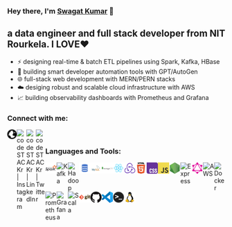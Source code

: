### Hey there, I'm [Swagat Kumar][website] 👋

## a data engineer and full stack developer from NIT Rourkela. I LOVE❤️

-   ⚡ designing real-time & batch ETL pipelines using Spark, Kafka, HBase
-   🧠 building smart developer automation tools with GPT/AutoGen
-   🌐 full-stack web development with MERN/PERN stacks
-   ☁️ desiging robust and scalable cloud infrastructure with AWS
-   📈 building observability dashboards with Prometheus and Grafana

### Connect with me:

[<img align="left" alt="codeSTACKr.com" width="22px" src="https://raw.githubusercontent.com/iconic/open-iconic/master/svg/globe.svg" />][website]
[<img align="left" alt="codeSTACKr | Instagram" width="22px" src="https://cdn.jsdelivr.net/npm/simple-icons@v3/icons/instagram.svg" />][instagram]
[<img align="left" alt="codeSTACKr | LinkedIn" width="22px" src="https://cdn.jsdelivr.net/npm/simple-icons@v3/icons/linkedin.svg" />][linkedin]
[<img align="left" alt="codeSTACKr | Twitter" width="22px" src="https://cdn.jsdelivr.net/npm/simple-icons@v3/icons/twitter.svg" />][twitter]

<br />

### Languages and Tools:

[<img align="left" alt="Spark" width="26px" src="https://raw.githubusercontent.com/github/explore/refs/heads/main/topics/spark/spark.png" />][website]
[<img align="left" alt="Kafka" width="26px" src="https://icon.icepanel.io/Technology/svg/Apache-Kafka.svg" />][website]
[<img align="left" alt="Hadoop" width="26px" src="https://icon.icepanel.io/Technology/svg/Apache-Hadoop.svg" />][website]
[<img align="left" alt="SQL" width="26px" src="https://raw.githubusercontent.com/github/explore/80688e429a7d4ef2fca1e82350fe8e3517d3494d/topics/sql/sql.png" />][website]
[<img align="left" alt="MySQL" width="26px" src="https://raw.githubusercontent.com/github/explore/80688e429a7d4ef2fca1e82350fe8e3517d3494d/topics/mysql/mysql.png" />][website]
[<img align="left" alt="MongoDB" width="26px" src="https://raw.githubusercontent.com/github/explore/80688e429a7d4ef2fca1e82350fe8e3517d3494d/topics/mongodb/mongodb.png" />][website]
[<img align="left" alt="React" width="26px" src="https://raw.githubusercontent.com/github/explore/80688e429a7d4ef2fca1e82350fe8e3517d3494d/topics/react/react.png" />][website]
[<img align="left" alt="Redux" width="26px" src="https://raw.githubusercontent.com/github/explore/80688e429a7d4ef2fca1e82350fe8e3517d3494d/topics/redux/redux.png" />][website]
[<img align="left" alt="HTML5" width="26px" src="https://raw.githubusercontent.com/github/explore/80688e429a7d4ef2fca1e82350fe8e3517d3494d/topics/html/html.png" />][website]
[<img align="left" alt="CSS3" width="26px" src="https://raw.githubusercontent.com/github/explore/80688e429a7d4ef2fca1e82350fe8e3517d3494d/topics/css/css.png" />][website]
[<img align="left" alt="JavaScript" width="26px" src="https://raw.githubusercontent.com/github/explore/80688e429a7d4ef2fca1e82350fe8e3517d3494d/topics/javascript/javascript.png" />][website]
[<img align="left" alt="Node.js" width="26px" src="https://raw.githubusercontent.com/github/explore/80688e429a7d4ef2fca1e82350fe8e3517d3494d/topics/nodejs/nodejs.png" />][website]
[<img align="left" alt="Express" width="26px" src="https://avatars.githubusercontent.com/u/5658226?s=200&v=4" />][website]
[<img align="left" alt="GraphQL" width="26px" src="https://raw.githubusercontent.com/github/explore/80688e429a7d4ef2fca1e82350fe8e3517d3494d/topics/graphql/graphql.png" />][website]
[<img align="left" alt="AWS" width="26px" src="https://avatars.githubusercontent.com/u/2232217?s=200&v=4" />][website]
[<img align="left" alt="Docker" width="26px" src="https://avatars.githubusercontent.com/u/5429470?s=200&v=4" />][website]
[<img align="left" alt="Prometheus" width="26px" src="https://icon.icepanel.io/Technology/svg/Prometheus.svg" />][website]
[<img align="left" alt="Grafana" width="26px" src="https://icon.icepanel.io/Technology/svg/Grafana.svg" />][website]
[<img align="left" alt="Scala" width="26px" src="https://icon.icepanel.io/Technology/svg/Scala.svg" />][website]
[<img align="left" alt="Git" width="26px" src="https://raw.githubusercontent.com/github/explore/80688e429a7d4ef2fca1e82350fe8e3517d3494d/topics/git/git.png" />][website]
[<img align="left" alt="GitHub" width="26px" src="https://raw.githubusercontent.com/github/explore/78df643247d429f6cc873026c0622819ad797942/topics/github/github.png" />][website]
[<img align="left" alt="Visual Studio Code" width="26px" src="https://raw.githubusercontent.com/github/explore/80688e429a7d4ef2fca1e82350fe8e3517d3494d/topics/visual-studio-code/visual-studio-code.png" />][website]
[<img align="left" alt="Terminal" width="26px" src="https://raw.githubusercontent.com/github/explore/80688e429a7d4ef2fca1e82350fe8e3517d3494d/topics/terminal/terminal.png" />][website]
[<img align="left" alt="Linux" width="26px" src="https://raw.githubusercontent.com/github/explore/80688e429a7d4ef2fca1e82350fe8e3517d3494d/topics/linux/linux.png" />][website]



<br />
<br />

[website]: https://swagatkumar.net/
[twitter]: https://twitter.com/SwagatK24497938
[youtube]: https://youtube.com/codeSTACKr
[instagram]: https://www.instagram.com/swagatkumarflute/
[linkedin]: https://www.linkedin.com/in/swagat-kumar/
